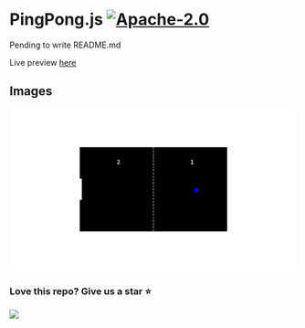 # PingPong.js [![Apache-2.0](https://img.shields.io/badge/License-Apache%202.0-blue.svg)](https://opensource.org/licenses/Apache-2.0)


Pending to write README.md

Live preview [here](https://zhenglinlei.github.io/PingPong.js/tutorial)


## Images

![Image1](./tutorial/image.png)



### Love this repo? Give us a star ⭐

<a href="./">
  <img src="https://img.shields.io/badge/PingPong.js-Rate-blue">
</a>
